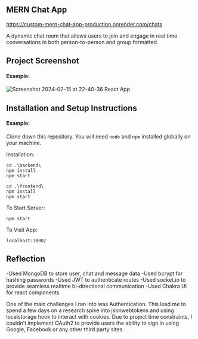 ## MERN Chat App

https://custom-mern-chat-app-production.onrender.com/chats

A dynamic chat room that allows users to join and engage in real time conversations in both person-to-person and group formatted.

## Project Screenshot

#### Example:

![Screenshot 2024-02-15 at 22-40-36 React App](https://github.com/curiosityr0ver/custom-chat-app-production/assets/62722431/89cdd7ac-332a-4eff-bfed-ba8f42520dc4)


## Installation and Setup Instructions

#### Example:

Clone down this repository. You will need `node` and `npm` installed globally on your machine.

Installation:

`cd .\backend\`  
`npm install`  
`npm start`

`cd .\frontend\`  
`npm install`  
`npm start`

To Start Server:

`npm start`

To Visit App:

`localhost:3000/`

## Reflection

-Used MongoDB to store user, chat and message data
-Used bcrypt for hashing passwords
-Used JWT to authenticate routes
-Used socket.io to provide seamless realtime bi-directional communication
-Used Chakra UI for react components

One of the main challenges I ran into was Authentication. This lead me to spend a few days on a research spike into jsonwebtokens and using localstorage hook to interact with cookies. Due to project time constraints, I couldn't implement OAuth2 to provide users the ability to sign in using Google, Facebook or any other third party sites.
